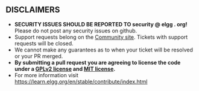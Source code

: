 ## DISCLAIMERS

 * **SECURITY ISSUES SHOULD BE REPORTED TO security @ elgg . org!** Please do not post any security issues on github.
 * Support requests belong on the [Community site][2]. Tickets with support requests will be closed. 
 * We cannot make any guarantees as to when your ticket will be resolved or your PR merged. 
 * **By submitting a pull request you are agreeing to license the code under a [GPLv2 license][3] and [MIT license][4].**
 * For more information visit https://learn.elgg.org/en/stable/contribute/index.html

 [2]: https://elgg.org
 [3]: http://www.gnu.org/licenses/old-licenses/gpl-2.0.html
 [4]: http://en.wikipedia.org/wiki/MIT_License
